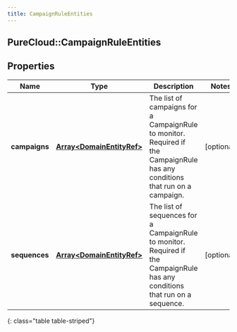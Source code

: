 ```yaml
---
title: CampaignRuleEntities
---
```

## PureCloud::CampaignRuleEntities

## Properties

|Name | Type | Description | Notes|
|------------ | ------------- | ------------- | -------------|
| **campaigns** | [**Array&lt;DomainEntityRef&gt;**](DomainEntityRef.html) | The list of campaigns for a CampaignRule to monitor. Required if the CampaignRule has any conditions that run on a campaign. | [optional] |
| **sequences** | [**Array&lt;DomainEntityRef&gt;**](DomainEntityRef.html) | The list of sequences for a CampaignRule to monitor. Required if the CampaignRule has any conditions that run on a sequence. | [optional] |
{: class="table table-striped"}


